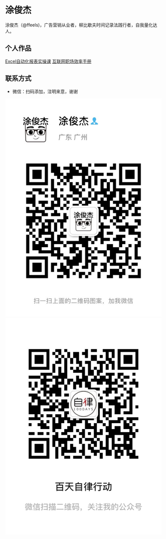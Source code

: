 # 涂俊杰
涂俊杰（@ffeels)，广告营销从业者，柳比歇夫时间记录法践行者，自我量化达人。

## 个人作品
[Excel自动化报表实操课](https://www.aikewang.com/course/14)
[互联网职场效率手册](https://www.aikewang.com/course/128)

## 联系方式
* 微信：扫码添加，注明来意，谢谢

![个人微信](../images/author-ffeels-private.jpg)
![公众号](../images/author-ffeels-public.jpg)
